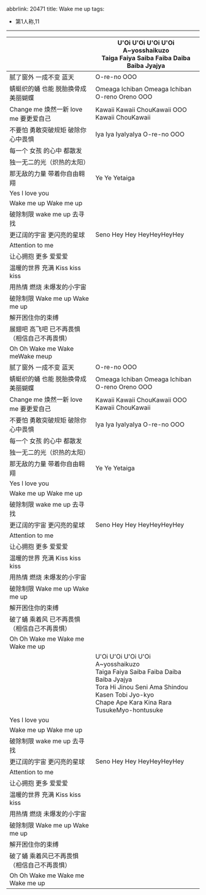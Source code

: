 abbrlink: 20471
title: Wake me up
tags:
  - 第1人称,11
---
|      |U'Oi U'Oi U'Oi U'Oi<br>A~yosshaikuzo<br>Taiga Faiya Saiba Faiba Daiba Baiba Jyajya|
|--|--|
|腻了窗外 一成不变 蓝天|O-re-no OOO|
|蜻蜓织的蛹 也能 脱胎换骨成 美丽蝴蝶|Omeaga Ichiban Omeaga Ichiban O-reno Oreno OOO|
|Change me 焕然一新 love me 要更爱自己|Kawaii Kawaii ChouKawaii OOO Kawaii ChouKawaii|
|不要怕 勇敢突破规矩 破除你心中畏惧|Iya Iya IyaIyaIya O-re-no OOO|
|每一个 女孩 的心中 都散发|      |
|独一无二的光（炽热的太阳）|      |
|那无敌的力量 带着你自由翱翔|Ye Ye Yetaiga|
|Yes l love you|      |
|Wake me up Wake me up|      |
|破除制限 wake me up 去寻找|      |
|更辽阔的宇宙 更闪亮的星球|Seno Hey Hey HeyHeyHeyHey|
|Attention to me|      |
|让心拥抱 更多 爱爱爱|      |
|温暖的世界 充满 Kiss kiss kiss|      |
|用热情 燃烧 未爆发的小宇宙|      |
|破除制限 Wake me up Wake me up|      |
|解开困住你的束缚|      |
|展翅吧 高飞吧 已不再畏惧（相信自己不再畏惧）|      |
|Oh Oh Wake me Wake meWake meup|      |
|腻了窗外 一成不变 蓝天|O-re-no OOO|
|蜻蜓织的蛹 也能 脱胎换骨成 美丽蝴蝶|Omeaga Ichiban Omeaga Ichiban O-reno Oreno OOO|
|Change me 焕然一新 love me 要更爱自己|Kawaii Kawaii ChouKawaii OOO Kawaii ChouKawaii|
|不要怕 勇敢突破规矩 破除你心中畏惧|Iya Iya IyaIyaIya O-re-no OOO|
|每一个 女孩 的心中 都散发|      |
|独一无二的光（炽热的太阳）|      |
|那无敌的力量 带着你自由翱翔|Ye Ye Yetaiga|
|Yes l love you|      |
|Wake me up Wake me up|      |
|破除制限 wake me up 去寻找|      |
|更辽阔的宇宙 更闪亮的星球|Seno Hey Hey HeyHeyHeyHey|
|Attention to me|      |
|让心拥抱 更多 爱爱爱|      |
|温暖的世界 充满 Kiss kiss kiss|      |
|用热情 燃烧 未爆发的小宇宙|      |
|破除制限 Wake me up Wake me up|      |
|解开困住你的束缚|      |
|破了蛹 乘着风 已不再畏惧（相信自己不再畏惧）|      |
|Oh Oh Wake me Wake me Wake me up|      |
|      |U'Oi U'Oi U'Oi U'Oi<br>A~yosshaikuzo<br>Taiga Faiya Saiba Faiba Daiba Baiba Jyajya<br>Tora Hi Jinou Seni Ama Shindou Kasen Tobi Jyo-kyo<br>Chape Ape Kara Kina Rara TusukeMyo-hontusuke|
|Yes l love you|      |
|Wake me up Wake me up|      |
|破除制限 wake me up 去寻找|      |
|更辽阔的宇宙 更闪亮的星球|Seno Hey Hey HeyHeyHeyHey|
|Attention to me|      |
|让心拥抱 更多 爱爱爱|      |
|温暖的世界 充满 Kiss kiss kiss|      |
|用热情 燃烧 未爆发的小宇宙|      |
|破除制限 Wake me up Wake me up|      |
|解开困住你的束缚|      |
|破了蛹 乘着风已不再畏惧（相信自己不再畏惧）|      |
|Oh Oh Wake me Wake me Wake me up|      |

